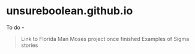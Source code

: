 # unsureboolean.github.io


To do - 
 > Link to Florida Man Moses project once finished
 > Examples of Sigma stories
